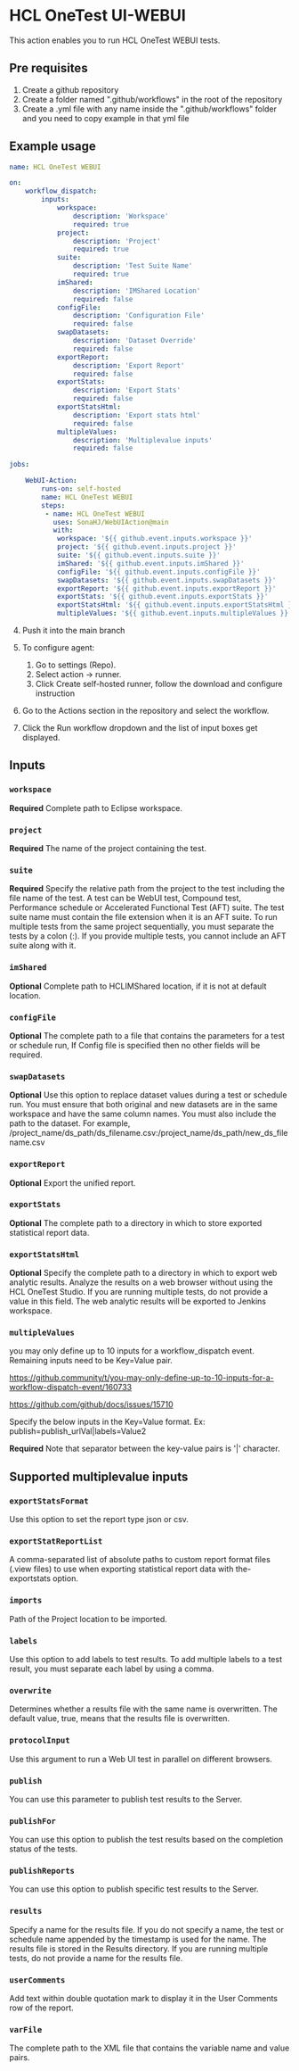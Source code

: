# HCL OneTest UI-WEBUI

This action enables you to run HCL OneTest WEBUI tests.

## Pre requisites

1. Create a github repository
2. Create a folder named ".github/workflows" in the root of the repository
3. Create a .yml file with any name inside the ".github/workflows" folder and you need to copy example in that yml file

## Example usage

```yaml
name: HCL OneTest WEBUI

on:
    workflow_dispatch:
        inputs:
            workspace:
                description: 'Workspace'
                required: true
            project:
                description: 'Project'
                required: true
            suite:
                description: 'Test Suite Name'
                required: true
            imShared:
                description: 'IMShared Location'
                required: false
            configFile:
                description: 'Configuration File'
                required: false
            swapDatasets:
                description: 'Dataset Override'
                required: false
            exportReport:
                description: 'Export Report'
                required: false
            exportStats:
                description: 'Export Stats'
                required: false
            exportStatsHtml:
                description: 'Export stats html'
                required: false
            multipleValues:
                description: 'Multiplevalue inputs'
                required: false

jobs:

    WebUI-Action:
        runs-on: self-hosted
        name: HCL OneTest WEBUI
        steps:
         - name: HCL OneTest WEBUI
           uses: SonaHJ/WebUIAction@main
           with:
            workspace: '${{ github.event.inputs.workspace }}'
            project: '${{ github.event.inputs.project }}'
            suite: '${{ github.event.inputs.suite }}'
            imShared: '${{ github.event.inputs.imShared }}'
            configFile: '${{ github.event.inputs.configFile }}'
            swapDatasets: '${{ github.event.inputs.swapDatasets }}'
            exportReport: '${{ github.event.inputs.exportReport }}'
            exportStats: '${{ github.event.inputs.exportStats }}'
            exportStatsHtml: '${{ github.event.inputs.exportStatsHtml }}'
            multipleValues: '${{ github.event.inputs.multipleValues }}'

```
4. Push it into the main branch
5. To configure agent:
    1. Go to settings (Repo).
    2. Select action -> runner.
    3. Click Create self-hosted runner, follow the download and configure instruction

6. Go to the Actions section in the repository and select the workflow.
7. Click the Run workflow dropdown and the list of input boxes get displayed.

## Inputs

### `workspace`

**Required** Complete path to Eclipse workspace.

### `project`

**Required** The name of the project containing the test.	

### `suite`

**Required** Specify the relative path from the project to the test including the file name of the test. A test can be WebUI test, Compound test, Performance schedule or Accelerated Functional Test (AFT) suite. The test suite name must contain the file extension when it is an AFT suite. To run multiple tests from the same project sequentially, you must separate the tests by a colon (:). If you provide multiple tests, you cannot include an AFT suite along with it.

### `imShared`

**Optional** Complete path to HCLIMShared location, if it is not at default location.

### `configFile`

**Optional** The complete path to a file that contains the parameters for a test or schedule run, If Config file is specified then no other fields will be required.

### `swapDatasets`

**Optional** Use this option to replace dataset values during a test or schedule run. You must ensure that both original and new datasets are in the same workspace and have the same column names. You must also include the path to the dataset. For example, /project_name/ds_path/ds_filename.csv:/project_name/ds_path/new_ds_filename.csv

### `exportReport`

**Optional** Export the unified report.

### `exportStats`

**Optional** The complete path to a directory in which to store exported statistical report data.

### `exportStatsHtml`

**Optional** Specify the complete path to a directory in which to export web analytic results. Analyze the results on a web browser without using the HCL OneTest Studio. If you are running multiple tests, do not provide a value in this field. The web analytic results will be exported to Jenkins workspace.

### `multipleValues`

you may only define up to 10 inputs for a workflow_dispatch event. Remaining inputs need to be Key=Value pair.

https://github.community/t/you-may-only-define-up-to-10-inputs-for-a-workflow-dispatch-event/160733

https://github.com/github/docs/issues/15710

Specify the below inputs in the Key=Value format.
	Ex: publish=publish_urlVal|labels=Value2
	
**Required** Note that separator between the key-value pairs is '|' character.

## Supported multiplevalue inputs

### `exportStatsFormat`
Use this option to set the report type json or csv.

### `exportStatReportList`
A comma-separated list of absolute paths to custom report format files (.view files) to use when exporting statistical report data with the-exportstats option.

### `imports`
Path of the Project location to be imported.

### `labels`
Use this option to add labels to test results. To add multiple labels to a test result, you must separate each label by using a comma.

### `overwrite`
Determines whether a results file with the same name is overwritten. The default value, true, means that the results file is overwritten.

### `protocolInput`
Use this argument to run a Web UI test in parallel on different browsers.

### `publish`
You can use this parameter to publish test results to the Server.

### `publishFor`
You can use this option to publish the test results based on the completion status of the tests.

### `publishReports`
You can use this option to publish specific test results to the Server.

### `results`
Specify a name for the results file. If you do not specify a name, the test or schedule name appended by the timestamp is used for the name. The results file is stored in the Results directory. If you are running multiple tests, do not provide a name for the results file.

### `userComments`
Add text within double quotation mark to display it in the User Comments row of the report.

### `varFile`
The complete path to the XML file that contains the variable name and value pairs.

